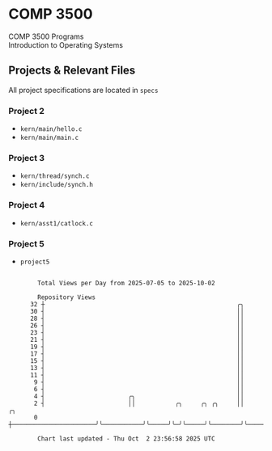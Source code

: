 # COMP 3500
COMP 3500 Programs  
Introduction to Operating Systems  
## Projects & Relevant Files
All project specifications are located in `specs`
### Project 2
- `kern/main/hello.c`
- `kern/main/main.c`
### Project 3
- `kern/thread/synch.c`
- `kern/include/synch.h`
### Project 4
- `kern/asst1/catlock.c`
### Project 5
- `project5`

```

        Total Views per Day from 2025-07-05 to 2025-10-02

        Repository Views
      32 ┼                                                     ╭╮
      30 ┤                                                     ││
      28 ┤                                                     ││
      26 ┤                                                     ││
      23 ┤                                                     ││
      21 ┤                                                     ││
      19 ┤                                                     ││
      17 ┤                                                     ││
      15 ┤                                                     ││
      13 ┤                                                     ││
      11 ┤                                                     ││
       9 ┤                                                     ││
       6 ┤                                                     ││
       4 ┤                       ╭╮                            ││
       2 ┤                       ││           ╭╮     ╭╮ ╭╮     ││        ╭╮
       0 ┼───────────────────────╯╰───────────╯╰─────╯╰─╯╰─────╯╰────────╯╰────────────────────────

        Chart last updated - Thu Oct  2 23:56:58 2025 UTC
        
```
